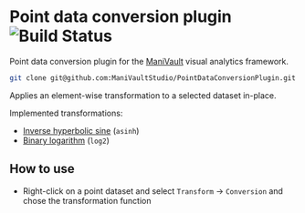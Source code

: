 # Point data conversion plugin ![Build Status](https://github.com/ManiVaultStudio/PointDataConversionPlugin/actions/workflows/build.yml/badge.svg?branch=main)

Point data conversion plugin for the [ManiVault](https://github.com/ManiVaultStudio/core) visual analytics framework.

```bash
git clone git@github.com:ManiVaultStudio/PointDataConversionPlugin.git
```

Applies an element-wise transformation to a selected dataset in-place.

Implemented transformations:
- [Inverse hyperbolic sine](https://en.wikipedia.org/wiki/Inverse_hyperbolic_functions) (`asinh`)
- [Binary logarithm](https://en.wikipedia.org/wiki/Binary_logarithm) (`log2`)

## How to use
- Right-click on a point dataset and select `Transform` -> `Conversion` and chose the transformation function
